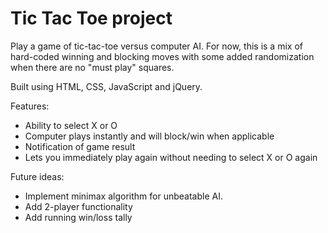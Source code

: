 # Tic Tac Toe project
Play a game of tic-tac-toe versus computer AI. For now, this is a mix of hard-coded winning and blocking moves with some added randomization when there are no "must play" squares.

Built using HTML, CSS, JavaScript and jQuery.

Features:
* Ability to select X or O
* Computer plays instantly and will block/win when applicable
* Notification of game result
* Lets you immediately play again without needing to select X or O again

Future ideas:
* Implement minimax algorithm for unbeatable AI.
* Add 2-player functionality
* Add running win/loss tally
